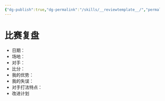 ```yaml
---
{"dg-publish":true,"dg-permalink":"/skills/__reviewtemplate__/","permalink":"/skills/__reviewtemplate__/"}
---
```


# 比赛复盘
- 日期：
- 场地：
- 对手：
- 比分：
- 我的优势：
- 我的失误：
- 对手打法特点：
- 改进计划